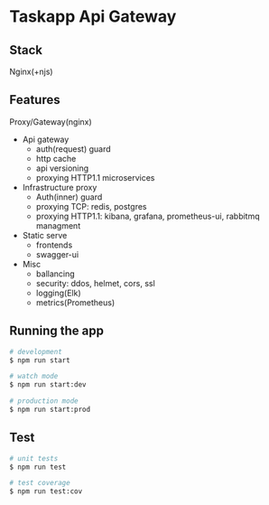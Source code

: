 # Taskapp Api Gateway

## Stack

Nginx(+njs)

## Features

Proxy/Gateway(nginx)

- Api gateway
  - auth(request) guard
  - http cache
  - api versioning
  - proxying HTTP1.1 microservices
- Infrastructure proxy
  - Auth(inner) guard
  - proxying TCP: redis, postgres
  - proxying HTTP1.1: kibana, grafana, prometheus-ui, rabbitmq managment
- Static serve
  - frontends
  - swagger-ui
- Misc
  - ballancing
  - security: ddos, helmet, cors, ssl
  - logging(Elk)
  - metrics(Prometheus)

## Running the app

```bash
# development
$ npm run start

# watch mode
$ npm run start:dev

# production mode
$ npm run start:prod
```

## Test

```bash
# unit tests
$ npm run test

# test coverage
$ npm run test:cov
```
